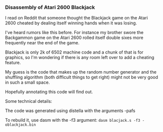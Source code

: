 ### Disassembly of Atari 2600 Blackjack

I read on Reddit that someone thought the Blackjack game on the Atari 2600 cheated by dealing itself winning hands when it was losing.

I've heard rumors like this before.  For instance my brother swore the Backgammon game on the Atari 2600 rolled itself double sixes more frequently near the end of the game.

Blackjack is only 2k of 6502 machine code and a chunk of that is for graphics, so I'm wondering if there is any room left over to add a cheating feature.

My guess is the code that makes up the random number generator and the shuffling algorithm (both difficult things to get right) might not be very good in such a small space.

Hopefully annotating this code will find out.  

Some technical details:

The code was generated using distella with the arguments -pafs

To rebuild it, use dasm with the -f3 argument: `dasm blacjack.s -f3 -oblackjack.bin`
